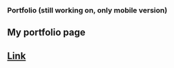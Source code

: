 ### Portfolio (still working on, only mobile version)

## My portfolio page
## [Link](https://agnkos.github.io/portflio/)